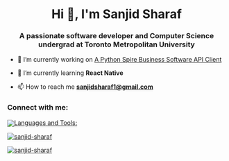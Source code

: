 <h1 align="center">Hi 👋, I'm Sanjid Sharaf</h1>
<h3 align="center">A passionate software developer and Computer Science undergrad at Toronto Metropolitan University</h3>

- 🔭 I’m currently working on [A Python Spire Business Software API Client](https://pypi.org/project/spyreapi/)

- 🌱 I’m currently learning **React Native**

- 📫 How to reach me **sanjidsharaf1@gmail.com**

<h3 align="left">Connect with me:</h3>
<p align="left">
<a href="https://linkedin.com/in/sanjidsharaf" target="blank"><img align="center" src="https://raw.githubusercontent.com/rahuldkjain/github-profile-readme-generator/master/src/images/icons/Social/[...]
</p>

<h3 align="left">Languages and Tools:</h3>
<p align="left"> <a href="https://developer.android.com" target="_blank" rel="noreferrer"> <img src="https://raw.githubusercontent.com/devicons/devicon/master/icons/android/android-original-wordma[...]
</p>

<!-- Language Counter (dark theme) -->
<p>
  <img align="left" src="https://github-readme-stats.vercel.app/api/top-langs?username=sanjid-sharaf&show_icons=true&locale=en&layout=compact&theme=dark" alt="sanjid-sharaf" />
</p>

<!-- Main Stats (dark theme) -->
<p>
  <img align="center" src="https://github-readme-stats.vercel.app/api?username=sanjid-sharaf&show_icons=true&locale=en&theme=dark" alt="sanjid-sharaf" />
</p>
